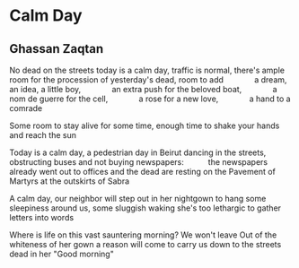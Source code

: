 # Calm Day
## Ghassan Zaqtan
No dead on the streets today
is a calm day,
traffic is normal,
there's ample room for the procession
of yesterday's dead,
room to add
             a dream, an idea, a little boy,
             an extra push for the beloved boat,
             a nom de guerre for the cell,
             a rose for a new love,
             a hand to a comrade

Some room to stay alive for some time,
enough time to shake your hands
and reach the sun

Today is a calm day, a pedestrian day
in Beirut dancing in the streets,
obstructing buses and not buying
newspapers:
          the newspapers already went out to offices
and the dead are resting on the Pavement of Martyrs
at the outskirts of Sabra

A calm day,
our neighbor will step out in her nightgown
to hang some sleepiness around us,
some sluggish waking
she's too lethargic to gather letters into words

Where is life on this vast sauntering morning?
We won't leave
Out of the whiteness of her gown a reason
will come to carry us down to the streets
dead in her "Good morning"